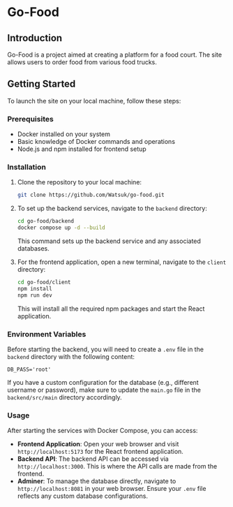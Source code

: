 
# Go-Food

## Introduction

Go-Food is a project aimed at creating a platform for a food court. The site allows users to order food from various food trucks.

## Getting Started

To launch the site on your local machine, follow these steps:

### Prerequisites

- Docker installed on your system
- Basic knowledge of Docker commands and operations
- Node.js and npm installed for frontend setup

### Installation

1. Clone the repository to your local machine:
   ```sh
   git clone https://github.com/Watsuk/go-food.git
   ```

2. To set up the backend services, navigate to the `backend` directory:
   ```sh
   cd go-food/backend
   docker compose up -d --build
   ```
   This command sets up the backend service and any associated databases.

3. For the frontend application, open a new terminal, navigate to the `client` directory:
   ```sh
   cd go-food/client
   npm install
   npm run dev
   ```
   This will install all the required npm packages and start the React application.

### Environment Variables

Before starting the backend, you will need to create a `.env` file in the `backend` directory with the following content:
```env
DB_PASS='root'
```
If you have a custom configuration for the database (e.g., different username or password), make sure to update the `main.go` file in the `backend/src/main` directory accordingly.

### Usage

After starting the services with Docker Compose, you can access:

- **Frontend Application**: Open your web browser and visit `http://localhost:5173` for the React frontend application.
- **Backend API**: The backend API can be accessed via `http://localhost:3000`. This is where the API calls are made from the frontend.
- **Adminer**: To manage the database directly, navigate to `http://localhost:8081` in your web browser. Ensure your `.env` file reflects any custom database configurations.

